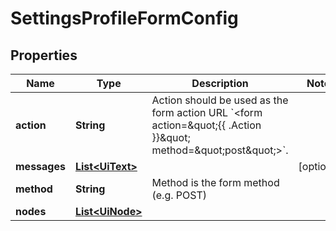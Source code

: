 

# SettingsProfileFormConfig


## Properties

Name | Type | Description | Notes
------------ | ------------- | ------------- | -------------
**action** | **String** | Action should be used as the form action URL &#x60;&lt;form action&#x3D;\&quot;{{ .Action }}\&quot; method&#x3D;\&quot;post\&quot;&gt;&#x60;. | 
**messages** | [**List&lt;UiText&gt;**](UiText.md) |  |  [optional]
**method** | **String** | Method is the form method (e.g. POST) | 
**nodes** | [**List&lt;UiNode&gt;**](UiNode.md) |  | 



